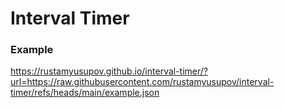 # Interval Timer

### Example

https://rustamyusupov.github.io/interval-timer/?url=https://raw.githubusercontent.com/rustamyusupov/interval-timer/refs/heads/main/example.json
